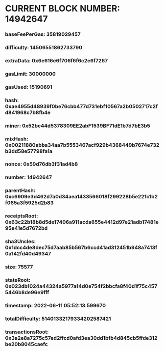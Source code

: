 # CURRENT BLOCK NUMBER: 14942647

### baseFeePerGas: 35819029457
### difficulty: 14506551862733790
### extraData: 0x6e616e6f706f6f6c2e6f7267
### gasLimit: 30000000
### gasUsed: 15190691
### hash: 0xae4955d48939f0be76cbb477d731ebf10567a2b0502717c2fd841968c7b8fb4e
### miner: 0x52bc44d5378309EE2abF1539BF71dE1b7d7bE3b5
### mixHash: 0x00211880abba34aa7b5553467acf929b4368449b7674e732b3dd58e57798fa1a
### nonce: 0x59d76db3f31ad4b8
### number: 14942647
### parentHash: 0xc6909e3d462d7a0d34aea1433566018f299228b5e221c1b2f065a3f5925d2b83
### receiptsRoot: 0x63c22b18b8d5de17406a911acda655e4412d97e21adb17481e95e41e5d7672bd
### sha3Uncles: 0x1dcc4de8dec75d7aab85b567b6ccd41ad312451b948a7413f0a142fd40d49347
### size: 75577
### stateRoot: 0x023db1024a44324a5977a14d0e754f2bbcfa8f40d1f75c4575446b8de96e9fff
### timestamp: 2022-06-11 05:52:13.599670
### totalDifficulty: 51401332179334202587421
### transactionsRoot: 0x3a2e8a7275c57ed2ffcd0afd3ea30dd1bfb4d845cb5ffde312be20b8045caefc

